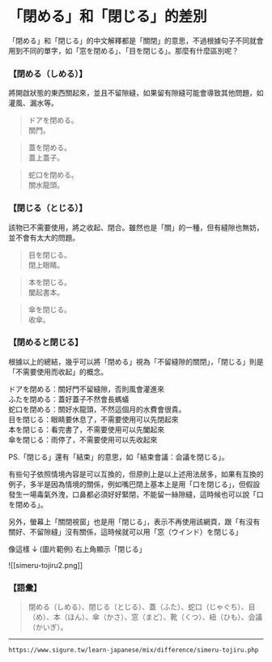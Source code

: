 # 「閉める」和「閉じる」的差別


「閉める」和「閉じる」的中文解釋都是「關閉」的意思，不過根據句子不同就會用到不同的單字，如「窓を閉める」、「目を閉じる」。那麼有什麼區別呢？


### 【閉める（しめる）】  
將開啟狀態的東西關起來，並且不留隙縫，如果留有隙縫可能會導致其他問題，如灌風、漏水等。

>ドアを閉める。  
關門。

>蓋を閉める。  
蓋上蓋子。

>蛇口を閉める。  
關水龍頭。


### 【閉じる（とじる）】  
該物已不需要使用，將之收起、閉合。雖然也是「關」的一種，但有縫隙也無妨，並不會有太大的問題。

>目を閉じる。  
閉上眼睛。

>本を閉じる。  
闔起書本。

>傘を閉じる。  
收傘。

### 【閉めると閉じる】

根據以上的總結，幾乎可以將「閉める」視為「不留縫隙的關閉」，「閉じる」則是「不需要使用而收起」的概念。

ドアを閉める：關好門不留縫隙，否則風會灌進來  
ふたを閉める：蓋好蓋子不然會長螞蟻  
蛇口を閉める：關好水龍頭，不然這個月的水費會很貴。  
目を閉じる：眼睛要休息了，不需要使用可以先閉起來  
本を閉じる：看完書了，不需要使用可以先闔起來  
傘を閉じる：雨停了，不需要使用可以先收起來

PS.「閉じる」還有「結束」的意思，如「結束會議：会議を閉じる」。

有些句子依照情境內容是可以互換的，但原則上是以上述用法居多，如果有互換的例子，多半是因為情境的關係，例如嘴巴閉上基本上是用「口を閉じる」，但假設發生一場毒氣外洩，口鼻都必須好好緊閉，不能留一絲隙縫，這時候也可以說「口を閉める」。

另外，螢幕上「關閉視窗」也是用「閉じる」，表示不再使用該網頁，跟「有沒有關好、不留隙縫」沒有關係，這時候就可以用「窓（ウインド）を閉じる」

像這樣 ↓ (圖片範例) 右上角顯示「閉じる」

![[simeru-tojiru2.png]]

### 【語彙】

>閉める（しめる）、閉じる（とじる）、蓋（ふた）、蛇口（じゃぐち）、目（め）、本（ほん）、傘（かさ）、窓（まど）、靴（くつ）、紐（ひも）、会議（かいぎ）。

---
`https://www.sigure.tw/learn-japanese/mix/difference/simeru-tojiru.php`